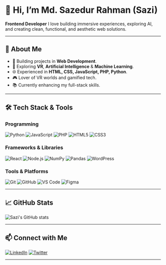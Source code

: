 # 👋 Hi, I’m Md. Sazedur Rahman (Sazi)

**Frontend Developer** 
I love building immersive experiences, exploring AI, and creating clean, functional, and aesthetic web solutions.  

---

## 🌟 About Me
- 🚀 Building projects in **Web Development**.  
- 🤖 Exploring **VR**, **Artificial Intelligence** & **Machine Learning**.  
- 🌐 Experienced in **HTML, CSS, JavaScript, PHP, Python**.  
- 🎮 Lover of VR worlds and gamified tech.  
- 📚 Currently enhancing my full-stack skills.  

---

## 🛠️ Tech Stack & Tools

### Programming
![Python](https://img.shields.io/badge/-Python-3776AB?style=flat&logo=python&logoColor=white)
![JavaScript](https://img.shields.io/badge/-JavaScript-F7DF1E?style=flat&logo=javascript&logoColor=black)
![PHP](https://img.shields.io/badge/-PHP-777BB4?style=flat&logo=php&logoColor=white)
![HTML5](https://img.shields.io/badge/-HTML5-E34F26?style=flat&logo=html5&logoColor=white)
![CSS3](https://img.shields.io/badge/-CSS3-1572B6?style=flat&logo=css3&logoColor=white)

### Frameworks & Libraries
![React](https://img.shields.io/badge/-React-61DAFB?style=flat&logo=react&logoColor=black)
![Node.js](https://img.shields.io/badge/-Node.js-339933?style=flat&logo=node.js&logoColor=white)
![NumPy](https://img.shields.io/badge/-NumPy-013243?style=flat)
![Pandas](https://img.shields.io/badge/-Pandas-150458?style=flat)
![WordPress](https://img.shields.io/badge/-WordPress-21759B?style=flat&logo=wordpress&logoColor=white)

### Tools & Platforms
![Git](https://img.shields.io/badge/-Git-F05032?style=flat&logo=git&logoColor=white)
![GitHub](https://img.shields.io/badge/-GitHub-181717?style=flat&logo=github&logoColor=white)
![VS Code](https://img.shields.io/badge/-VS%20Code-0078D7?style=flat&logo=visual-studio-code&logoColor=white)
![Figma](https://img.shields.io/badge/-Figma-F24E1E?style=flat&logo=figma&logoColor=white)

---

## 📈 GitHub Stats
![Sazi's GitHub stats](https://github-readme-stats.vercel.app/api?username=your-github-username&show_icons=true&theme=radical)

---

## 📫 Connect with Me
[![LinkedIn](https://img.shields.io/badge/-LinkedIn-0A66C2?style=flat&logo=linkedin&logoColor=white)]([https://linkedin.com/in/your-linkedin](https://www.linkedin.com/in/md-sazedur-rahman-7a0103328/))
[![Twitter](https://img.shields.io/badge/-Twitter-1DA1F2?style=flat&logo=twitter&logoColor=white)]([https://twitter.com/your-twitter](https://x.com/sazi_zZz))


---


